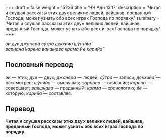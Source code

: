 +++
draft = false
weight = 15236
title = 'ЧЧ Ади 13.17'
description = 'Читая и слушая рассказы этих двух великих людей, вайшнав, преданный Господа, может узнать обо всех играх Господа по порядку.'
summary = 'Читая и слушая рассказы этих двух великих людей, вайшнав, преданный Господа, может узнать обо всех играх Господа по порядку.'
+++

_эи дуи джанера сӯтра декхийа̄ ш́унийа̄  
варн̣ана̄ карена ваишн̣ава крама йе карийа̄_

## Пословный перевод

_эи_ — этих; _дуи_ — двух; _джанера_ — людей; _сӯтра_ — записи; _декхийа̄_ — рассмотрев; _ш́унийа̄_ — выслушав; _варн̣ана̄_ — описание; _карена_ — совершает; _ваишн̣ава_ — преданный; _крама_ — хронологию; _йе_ — которую; _карийа̄_ — составляя.

## Перевод

**Читая и слушая рассказы этих двух великих людей, вайшнав, преданный Господа, может узнать обо всех играх Господа по порядку.**
